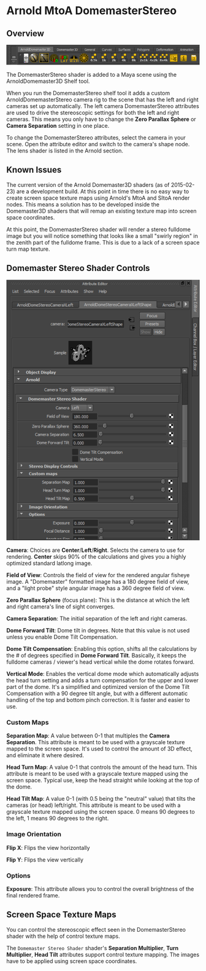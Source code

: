 # Arnold MtoA DomemasterStereo #

## Overview ##

![Arnold Domemaster3D Shelf](images/arnold-domemaster3d-shelf.png)

The DomemasterStereo shader is added to a Maya scene using the ArnoldDomemaster3D Shelf tool. 

When you run the DomemasterStereo shelf tool it adds a custom ArnoldDomemasterStereo camera rig to the scene that has the left and right cameras set up automatically. The left camera DomemasterStereo attributes are used to drive the stereoscopic settings for both the left and right cameras. This means you only have to change the **Zero Parallax Sphere** or **Camera Separation** setting in one place.

To change the DomemasterStereo attributes, select the camera in your scene. Open the attribute editor and switch to the camera's shape node. The lens shader is listed in the Arnold section.

## Known Issues ##

The current version of the Arnold Domemaster3D shaders (as of 2015-02-23) are a development build. At this point in time there is no easy way to create screen space texture maps using Arnold's MtoA and SItoA render nodes. This means a solution has to be developed inside the Domemaster3D shaders that will remap an existing texture map into screen space coordinates.

At this point, the DomemasterStereo shader will render a stereo fulldome image but you will notice something that looks like a small "swirly region" in the zenith part of the fulldome frame. This is due to a lack of a screen space turn map texture. 

## Domemaster Stereo Shader Controls ##

![DomemasterStereo Shader Attributes](images/domemasterstereo_attributes.png)

**Camera**: Choices are **Center**/**Left**/**Right**. Selects the camera to use for rendering. **Center** skips 90% of the calculations and gives you a highly optimized standard latlong image.

**Field of View**: Controls the field of view for the rendered angular fisheye image. A "Domemaster" formatted image has a 180 degree field of view, and a "light probe" style angular image has a 360 degree field of view.

**Zero Parallax Sphere** (focus plane): This is the distance at which the left and right camera's line of sight converges.

**Camera Separation**: The initial separation of the left and right cameras.

**Dome Forward Tilt**: Dome tilt in degrees. Note that this value is not used unless you enable Dome Tilt Compensation.

**Dome Tilt Compensation**: Enabling this option, shifts all the calculations by the # of degrees specified in **Dome Forward Tilt**. Basically, it keeps the fulldome cameras / viewer's head vertical while the dome rotates forward.

**Vertical Mode**: Enables the vertical dome mode which automatically adjusts the head turn setting and adds a turn compensation for the upper and lower part of the dome. It's a simplified and optimized version of the Dome Tilt Compensation with a 90 degree tilt angle, but with a different automatic handling of the top and bottom pinch correction. It is faster and easier to use.

### Custom Maps ###
**Separation Map**: A value between 0-1 that multiples the **Camera Separation**. This attribute is meant to be used with a grayscale texture mapped to the screen space. It's used to control the amount of 3D effect, and eliminate it where desired.

**Head Turn Map**: A value 0-1 that controls the amount of the head turn. This attribute is meant to be used with a grayscale texture mapped using the screen space. Typical use, keep the head straight while looking at the top of the dome.

**Head Tilt Map**: A value 0-1 (with 0.5 being the "neutral" value) that tilts the cameras (or head) left/right. This attribute is meant to be used with a grayscale texture mapped using the screen space. 0 means 90 degrees to the left, 1 means 90 degrees to the right.

### Image Orientation ###

**Flip X**: Flips the view horizontally

**Flip Y**: Flips the view vertically

### Options ###

**Exposure**: This attribute allows you to control the overall brightness of the final rendered frame.

## Screen Space Texture Maps ##

You can control the stereoscopic effect seen in the DomemasterStereo shader with the help of control texture maps.

The `Domemaster Stereo Shader` shader's **Separation Multiplier**, **Turn Multiplier**, **Head Tilt** attributes support control texture mapping. The images have to be applied using screen space coordinates.

